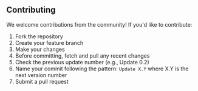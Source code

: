 ## Contributing

We welcome contributions from the community! If you'd like to contribute:

1. Fork the repository
2. Create your feature branch
3. Make your changes
4. Before committing, fetch and pull any recent changes
5. Check the previous update number (e.g., Update 0.2)
6. Name your commit following the pattern: `Update X.Y` where X.Y is the next version number
7. Submit a pull request
